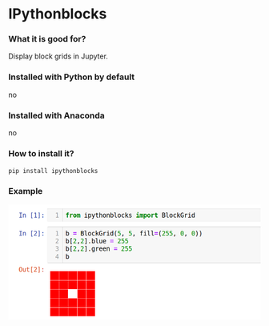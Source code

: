 
# IPythonblocks

### What it is good for?

Display block grids in Jupyter.

### Installed with Python by default

no

### Installed with Anaconda

no

### How to install it?

    pip install ipythonblocks

### Example

![](../images/ipythonblocks.png)
